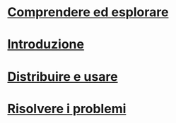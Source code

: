 # [Comprendere ed esplorare](/intune/understand-explore/introduction-to-microsoft-intune.md)
# [Introduzione](/intune/get-started/what-to-know-before-you-start-microsoft-intune)
# [Distribuire e usare](/intune/deploy-use/overview-of-device-and-app-lifecycles-in-microsoft-intune)
# [Risolvere i problemi](/intune/troubleshoot/general-troubleshooting-tips-for-microsoft-intune)


<!--HONumber=Jun16_HO3-->


